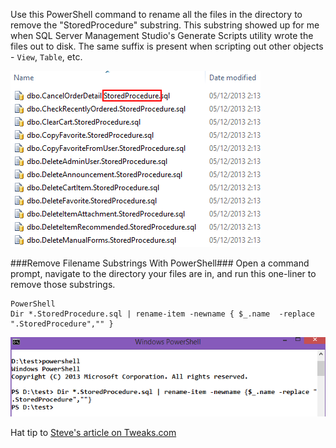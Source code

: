 <!--{Title:"Batch Rename Files To Remove Substring From File Name Using PowerShell",PublishedOn:"Dec 6 2013",Intro:"Test 123"}-->

Use this PowerShell command to rename all the files in the directory to remove the "StoredProcedure" substring. This substring showed up for me when SQL Server Management Studio's Generate Scripts utility wrote the files out to disk. The same suffix is present when scripting out other objects - `View`, `Table`, etc.
 
![](img/batch-rename-files.png)

###Remove Filename Substrings With PowerShell###
Open a command prompt, navigate to the directory your files are in, and run this one-liner to remove those substrings.
```
PowerShell
Dir *.StoredProcedure.sql | rename-item -newname { $_.name  -replace ".StoredProcedure","" }
```

![](img/batch-rename-files-console.png)

Hat tip to [Steve's article on Tweaks.com](http://tweaks.com/windows/49459/batch-file-rename-with-windows-powershell/)